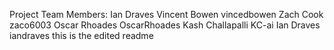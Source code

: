 Project Team Members:
Ian Draves
Vincent Bowen vincedbowen
Zach Cook zaco6003
Oscar Rhoades OscarRhoades
Kash Challapalli KC-ai
Ian Draves iandraves
this is the edited readme

